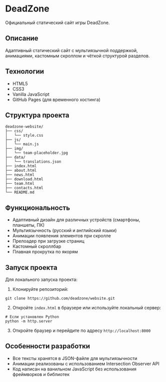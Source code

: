 # DeadZone

Официальный статический сайт игры DeadZone.

## Описание

Адаптивный статический сайт с мультиязычной поддержкой, анимациями, кастомным скроллом и чёткой структурой разделов.

## Технологии

- HTML5
- CSS3
- Vanilla JavaScript
- GitHub Pages (для временного хостинга)

## Структура проекта

```
deadzone-website/
├── css/
│   └── style.css
├── js/
│   └── main.js
├── img/
│   └── team-placeholder.jpg
├── data/
│   └── translations.json
├── index.html
├── about.html
├── news.html
├── download.html
├── team.html
├── contacts.html
└── README.md
```

## Функциональность

- Адаптивный дизайн для различных устройств (смартфоны, планшеты, ПК)
- Мультиязычность (русский и английский языки)
- Анимации появления элементов при скролле
- Прелоадер при загрузке страниц
- Кастомный скроллбар
- Плавная прокрутка по якорям

## Запуск проекта

Для локального запуска проекта:

1. Клонируйте репозиторий:
```
git clone https://github.com/deadzone/website.git
```

2. Откройте `index.html` в браузере или используйте локальный сервер:
```
# Если установлен Python
python -m http.server
```

3. Откройте браузер и перейдите по адресу `http://localhost:8000`

## Особенности разработки

- Все тексты хранятся в JSON-файле для мультиязычности
- Анимации реализованы с использованием Intersection Observer API
- Код написан на ванильном JavaScript без использования фреймворков и библиотек 